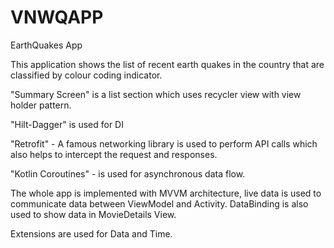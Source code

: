 # VNWQAPP
EarthQuakes App

This application shows the list of recent earth quakes in the country that are classified by colour coding indicator.

"Summary Screen" is a list section which uses recycler view with view holder pattern.

"Hilt-Dagger" is used for DI

"Retrofit" - A famous networking library is used to perform API calls which also helps to intercept the request and responses.

"Kotlin Coroutines" - is used for asynchronous data flow.

The whole app is implemented with MVVM architecture, live data is used to communicate data between ViewModel and Activity. DataBinding is also used to show data in MovieDetails View.

Extensions are used for Data and Time.
